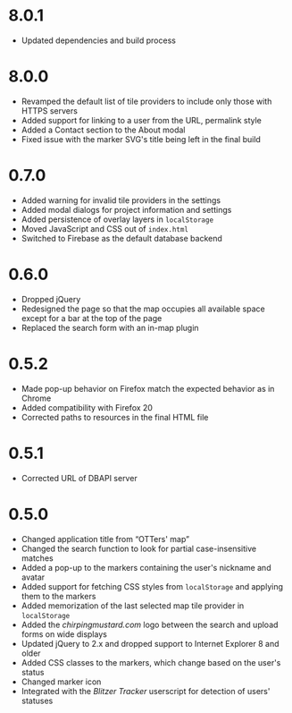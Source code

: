 # 8.0.1
* Updated dependencies and build process

# 8.0.0
* Revamped the default list of tile providers to include only those with HTTPS servers
* Added support for linking to a user from the URL, permalink style
* Added a Contact section to the About modal
* Fixed issue with the marker SVG's title being left in the final build

# 0.7.0
* Added warning for invalid tile providers in the settings
* Added modal dialogs for project information and settings
* Added persistence of overlay layers in `localStorage`
* Moved JavaScript and CSS out of `index.html`
* Switched to Firebase as the default database backend

# 0.6.0
* Dropped jQuery
* Redesigned the page so that the map occupies all available space except for a bar at the top of the page
* Replaced the search form with an in-map plugin

# 0.5.2
* Made pop-up behavior on Firefox match the expected behavior as in Chrome
* Added compatibility with Firefox 20
* Corrected paths to resources in the final HTML file

# 0.5.1
* Corrected URL of DBAPI server

# 0.5.0
* Changed application title from “OTTers' map”
* Changed the search function to look for partial case-insensitive matches
* Added a pop-up to the markers containing the user's nickname and avatar
* Added support for fetching CSS styles from `localStorage` and applying them to the markers
* Added memorization of the last selected map tile provider in `localStorage`
* Added the _chirpingmustard.com_ logo between the search and upload forms on wide displays
* Updated jQuery to 2.x and dropped support to Internet Explorer 8 and older
* Added CSS classes to the markers, which change based on the user's status
* Changed marker icon
* Integrated with the _Blitzer Tracker_ userscript for detection of users' statuses
